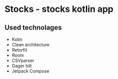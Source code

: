 # Stocks - stocks kotlin app

## Used technolages
  - Kotin
  - Clean architecture
  - Retorfit
  - Room
  - CSVparser
  - Dager hilt
  - Jetpack Compose
